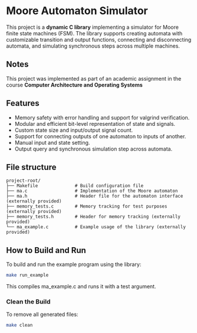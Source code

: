 # Moore Automaton Simulator

This project is a **dynamic C library** implementing a simulator for Moore finite state machines (FSM). The library supports creating automata with customizable transition and output functions, connecting and disconnecting automata, and simulating synchronous steps across multiple machines.

## Notes

This project was implemented as part of an academic assignment in the course **Computer Architecture and Operating Systems**

## Features

- Memory safety with error handling and support for valgrind verification.
- Modular and efficient bit-level representation of state and signals.
- Custom state size and input/output signal count.
- Support for connecting outputs of one automaton to inputs of another.
- Manual input and state setting.
- Output query and synchronous simulation step across automata.

## File structure

```text
project-root/
├── Makefile              # Build configuration file
├── ma.c                  # Implementation of the Moore automaton
├── ma.h                  # Header file for the automaton interface (externally provided)
├── memory_tests.c        # Memory tracking for test purposes (externally provided)
├── memory_tests.h        # Header for memory tracking (externally provided)
└── ma_example.c          # Example usage of the library (externally provided)
```

## How to Build and Run

To build and run the example program using the library:

```bash
make run_example
```
This compiles ma_example.c and runs it with a test argument.

### Clean the Build
To remove all generated files:

```bash
make clean
```


